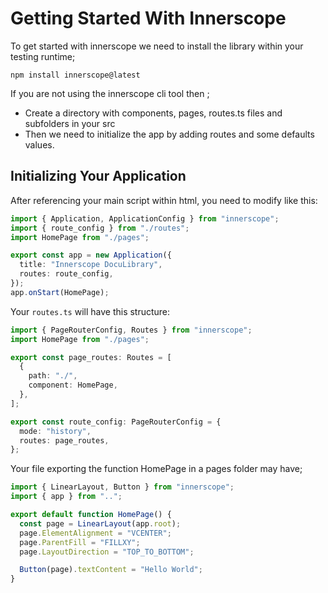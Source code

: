 # Getting Started With Innerscope

To get started with innerscope we need to install the library within your testing runtime;

```
npm install innerscope@latest
```

If you are not using the innerscope cli tool then ;

- Create a directory with components, pages, routes.ts files and subfolders in your src
- Then we need to initialize the app by adding routes and some defaults values.

## Initializing Your Application

After referencing your main script within html, you need to modify like this:

```typescript
import { Application, ApplicationConfig } from "innerscope";
import { route_config } from "./routes";
import HomePage from "./pages";

export const app = new Application({
  title: "Innerscope DocuLibrary",
  routes: route_config,
});
app.onStart(HomePage);
```

Your `routes.ts` will have this structure:

```typescript
import { PageRouterConfig, Routes } from "innerscope";
import HomePage from "./pages";

export const page_routes: Routes = [
  {
    path: "./",
    component: HomePage,
  },
];

export const route_config: PageRouterConfig = {
  mode: "history",
  routes: page_routes,
};
```

Your file exporting the function HomePage in a pages folder may have;

```typescript
import { LinearLayout, Button } from "innerscope";
import { app } from "..";

export default function HomePage() {
  const page = LinearLayout(app.root);
  page.ElementAlignment = "VCENTER";
  page.ParentFill = "FILLXY";
  page.LayoutDirection = "TOP_TO_BOTTOM";

  Button(page).textContent = "Hello World";
}
```
